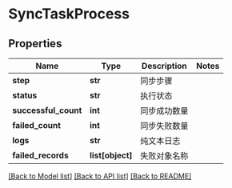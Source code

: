 # SyncTaskProcess

## Properties
Name | Type | Description | Notes
------------ | ------------- | ------------- | -------------
**step** | **str** | 同步步骤 |
**status** | **str** | 执行状态 |
**successful_count** | **int** | 同步成功数量 |
**failed_count** | **int** | 同步失败数量 |
**logs** | **str** | 纯文本日志 |
**failed_records** | **list[object]** | 失败对象名称 |

[[Back to Model list]](../README.md#documentation-for-models) [[Back to API list]](../README.md#documentation-for-api-endpoints) [[Back to README]](../README.md)
